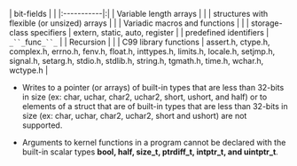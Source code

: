 | bit-fields | |
|:-----------|:|
| Variable length arrays | |
| structures with flexible (or unsized) arrays | |
| Variadic macros and functions | |
| storage-class specifiers | extern, static, auto, register |
| predefined identifiers | `_``_`func`_``_` |
| Recursion  | |
| C99 library functions | assert.h, ctype.h, complex.h, errno.h, fenv.h, float.h, inttypes.h, limits.h, locale.h, setjmp.h, signal.h, setarg.h, stdio.h, stdlib.h, string.h, tgmath.h, time.h, wchar.h, wctype.h |

  * Writes to a pointer (or arrays) of built-in types that are less than 32-bits in size (ex: char, uchar, char2, uchar2, short, ushort, and half) or to elements of a struct that are of built-in types that are less than 32-bits in size (ex: char, uchar, char2, uchar2, short and ushort) are not supported.

  * Arguments to kernel functions in a program cannot be declared with the built-in
scalar types **bool, half, size\_t, ptrdiff\_t, intptr\_t, and uintptr\_t**.